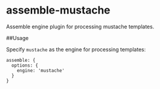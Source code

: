 # assemble-mustache

Assemble engine plugin for processing mustache templates.

##Usage

Specify `mustache` as the engine for processing templates:

```
assemble: {
  options: {
    engine: 'mustache'
  }
}
```
